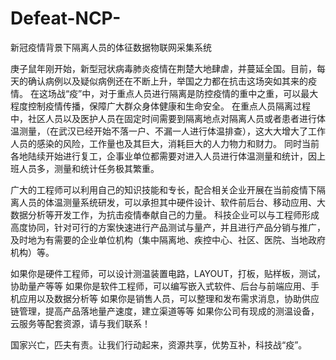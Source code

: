 # Defeat-NCP-
新冠疫情背景下隔离人员的体征数据物联网采集系统

庚子鼠年刚开始，新型冠状病毒肺炎疫情在荆楚大地肆虐，并蔓延全国。目前，每天的确认病例以及疑似病例还在不断上升，举国之力都在抗击这场突如其来的疫情。
在这场战“疫”中，对于重点人员进行隔离是防控疫情的重中之重，可以最大程度控制疫情传播，保障广大群众身体健康和生命安全。
在重点人员隔离过程中，社区人员以及医护人员在固定时间需要到隔离地点对隔离人员或者患者进行体温测量，（在武汉已经开始不落一户、不漏一人进行体温排查），这大大增大了工作人员的感染的风险，工作量也及其巨大，消耗巨大的人力物力和财力。
同时当前各地陆续开始进行复工，企事业单位都需要对进入人员进行体温测量和统计，因上班人员多，测量和统计任务极其繁重。

广大的工程师可以利用自己的知识技能和专长，配合相关企业开展在当前疫情下隔离人员的体温测量系统研发，可以承担其中硬件设计、软件前后台、移动应用、大数据分析等开发工作，为抗击疫情奉献自己的力量。
科技企业可以与工程师形成高度协同，针对可行的方案快速进行产品测试与量产，并且进行产品分销与推广，及时地为有需要的企业单位机构（集中隔离地、疾控中心、社区、医院、当地政府机构）等。

如果你是硬件工程师，可以设计测温装置电路，LAYOUT，打板，贴样板，测试，协助量产等等
如果你是软件工程师，可以编写嵌入式软件、后台与前端应用、手机应用以及数据分析等
如果你是销售人员，可以整理和发布需求消息，协助供应链管理，提高产品落地量产速度，建立渠道等等
如果你公司有现成的测温设备，云服务等配套资源，请与我们联系！

国家兴亡，匹夫有责。让我们行动起来，资源共享，优势互补，科技战“疫”。
